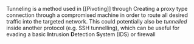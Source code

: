 Tunneling is a method used in [[Pivoting]] through Creating a proxy type connection through a compromised machine in order to route all desired traffic into the targeted network. This could potentially also be _tunnelled_ inside another protocol (e.g. SSH tunnelling), which can be useful for evading a basic **I**ntrusion **D**etection **S**ystem (IDS) or firewall